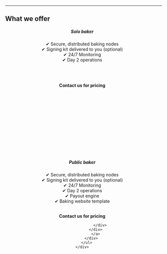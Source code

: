 <section id="offerings">
  <div class="container">
  <div class="col-lg-8">
    <div class="crypto-box">
    <hr class="section-heading-spacer">
      <h2 class="crypto-title">What we offer</h2>
        <ul class="flex-container">
            <div class="view-offering overlay zoom">
              <a style="text-decoration:none" href="mailto:hello@midl.dev" target="_blank">
                <div class="card btn-no-waves" style="width: 28rem;height:25rem;">
                    <div class="card-body" style="text-align: center;">
                    <h5 class="offering-item-title">Solo baker</h5>
                    <p class="card-text-offering">&#10004; Secure, distributed baking nodes
                    <br/>&#10004; Signing kit delivered to you (optional)
                    <br/>&#10004; 24/7 Monitoring
                    <br/>&#10004; Day 2 operations
                    <br/>
                    <br/>
                    <br/>
                    <br/>
                    </p>
                    <p style="align:center;font-weight:bold;">Contact us for pricing</p>
                    </div>
                </div>
                </a>
            </div>
            <div class="view-offering overlay zoom">
              <a style="text-decoration:none;" href="mailto:hello@midl.dev" target="_blank">
                <div class="card btn-no-waves" style="width: 28rem;height:25rem;">
                    <div class="card-body" style="text-align: center;">
                    <h5 class="offering-item-title">Public baker</h5>
                    <p class="card-text-offering">&#10004; Secure, distributed baking nodes
                    <br/>&#10004; Signing kit delivered to you (optional)
                    <br/>&#10004; 24/7 Monitoring
                    <br/>&#10004; Day 2 operations
                    <br/>&#10004; Payout engine
                    <br/>&#10004; Baking website template
                    <br/>
                    <br/>
                    </p>
                    <p style="align:center;font-weight:bold;">Contact us for pricing</p>

                    </div>
                </div>
                </a>
            </div>
        </ul>
    </div>
  </div>
  </div>
</section>
